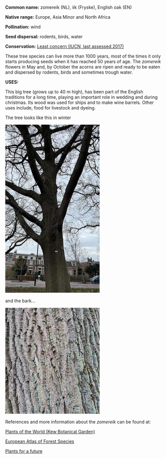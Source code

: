 __Common name:__ zomereik (NL), iik (Fryske), English oak (EN)

<!--more-->

**Native range:** Europe, Asia Minor and North Africa

**Pollination:** wind

**Seed dispersal:** rodents, birds, water

**Conservation:** [Least concern (IUCN, last assessed 2017)](https://www.iucnredlist.org/species/63532/3126467)

These tree species can live more than 1000 years, most of the times it only starts producing seeds when it has reached 50 years of age. The _zomereik_ flowers in May and, by October the acorns are ripen and ready to be eaten and dispersed by rodents, birds and sometimes trough water.


__USES:__


This big tree (grows up to 40 m high), has been part of the English traditions for a long time, playing an important role in wedding and during christmas. Its wood was used for ships and to make wine barrels. Other uses include, food for livestock and dyeing.


The tree looks like this in winter

![Quercus robur](https://raw.githubusercontent.com/carolxgl/TreeLibrary/gh-pages/images/Querob.jpeg)

and the bark...

![Quercus robur bark](https://raw.githubusercontent.com/carolxgl/TreeLibrary/gh-pages/images/Querob_B.jpeg)

References and more information about the _zomereik_ can be found at:

[Plants of the World (Kew Botanical Garden)](https://powo.science.kew.org/taxon/urn:lsid:ipni.org:names:304293-2)

[European Atlas of Forest Species](https://ies-ows.jrc.ec.europa.eu/efdac/download/Atlas/pdf/Quercus_robur_petraea.pdf)  

[Plants for a future](https://pfaf.org/user/Plant.aspx?LatinName=Quercus+robur)
